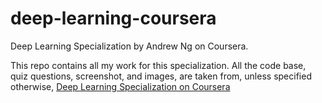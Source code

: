 # deep-learning-coursera
Deep Learning Specialization by Andrew Ng on Coursera.

This repo contains all my work for this specialization. All the code base, quiz questions, screenshot, and images, are taken from, unless specified otherwise, [Deep Learning Specialization on Coursera](#https://www.coursera.org/specializations/deep-learning)
